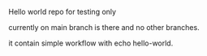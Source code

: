 Hello world repo for testing only

currently on main branch is there and no other branches.

it contain simple workflow with echo hello-world.
